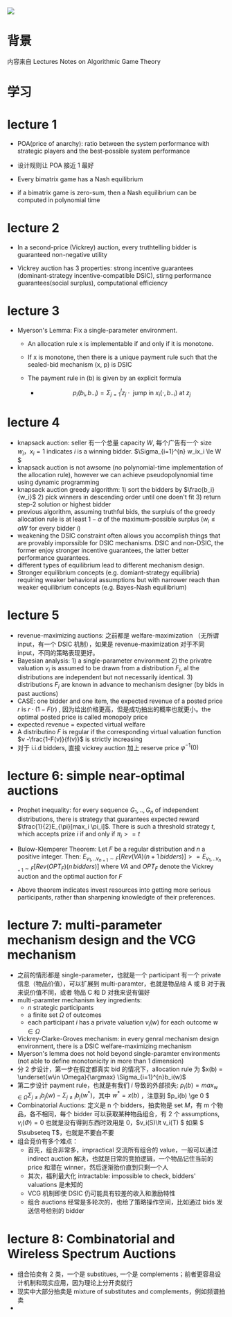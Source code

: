# ![](https://img.shetu66.com/2023/03/27/1679907048365193.jpg)

# 背景

内容来自 Lectures Notes on Algorithmic Game Theory

# 学习

# lecture 1

- POA(price of anarchy): ratio between the system performance with strategic players and the best-possible system performance

- 设计规则让 POA 接近 1 最好

- Every bimatrix game has a Nash equilibrium

- if a bimatrix game is zero-sum, then a Nash equilibrium can be computed in polynomial time

# lecture 2

- In a second-price (Vickrey) auction, every truthtelling bidder is guaranteed non-negative utility

- Vickrey auction has 3 properties: strong incentive guarantees (dominant-strategy incentive-compatible DSIC), stirng performance guarantees(social surplus), computational efficiency 

# lecture 3

- Myerson's Lemma: Fix a single-parameter environment.
  
  - An allocation rule x is implementable if and only if it is monotone.
  
  - If x is monotone, then there is a unique payment rule such that the sealed-bid mechanism (x, p) is DSIC
  
  - The payment rule in (b) is given by an explicit formula
    
    - $$
      p_i(b_i, b_{-i}) =\Sigma_{j=1}^{l}{z_j \cdot \text{ jump in } x_i(\cdot , b_{-i}) \text{ at } z_j}
      $$

# lecture 4

- knapsack auction: seller 有一个总量 capacity $W$, 每个广告有一个 size $w_i$，$x_i=1$ indicates $i$ is a winning bidder. $\Sigma_{i=1}^{n} w_ix_i \le W $
- knapsack auction is not awsome (no polynomial-time implementation of the allocation rule), however we can achieve pseudopolynomial time using dynamic programming
- knapsack auction greedy algorithm: 1) sort the bidders by $\frac{b_i}{w_i}$ 2) pick winners in descending order until one doen't fit 3) return step-2 solution or highest bidder
- previous algorithm, assuming truthful bids, the surpluis of the greedy allocation rule is at least $1-\alpha$ of the maximum-possible surplus ($w_i \le \alpha W$ for every bidder $i$)
- weakening the DSIC constraint often allows you accomplish things that are provably imporssible for DSIC mechanisms. DSIC and non-DSIC, the former enjoy stronger incentive guarantees, the latter better performance guarantees.
- different types of equilibrium lead to different mechanism design.
- Stronger equilibrium concepts (e.g. domiant-strategy equilibria) requiring weaker behavioral assumptions but with narrower reach than weaker equilibrium concepts (e.g. Bayes-Nash equilibrium)

# lecture 5

- revenue-maximizing auctions: 之前都是 welfare-maximization （无所谓 input，有一个 DSIC 机制），如果是 revenue-maximization 对于不同 input，不同的策略表现更好。
- Bayesian analysis: 1) a single-parameter environment 2) the privatre valuation $v_i$ is assumed to be drawn from a distribution $F_i$, al the distributions are independent but not necessarily identical. 3) distributions $F_i$ are known in advance to mechanism designer (by bids in past auctions)
- CASE: one bidder and one item, the expected revenue of a posted price $r$ is $r\cdot (1 -F(r)$ , 因为给出价格更高，但是成功拍出的概率也就更小。the optimal posted price is called monopoly price
- expected revenue = expected virtual welfare
- A distributino $F$ is regular if the corresponding virtual valuation function $v -\frac{1-F(v)}{f(v)}$ is strictly increasing
- 对于 i.i.d bidders, 直接 vickrey auction 加上 reserve price $\varphi^{-1}(0)$

# lecture 6: simple near-optimal auctions

- Prophet inequality: for every sequence $G_1,..,G_n$ of independent distributions, there is strategy that guarantees expected reward $\frac{1}{2}E_{\pi}[max_i \pi_i]$. There is such a threshold strategy $t$, which accepts prize $i$ if and only if $\pi_i >= t$

- Bulow-Klemperer Theorem: Let $F$ be a regular distribution and $n$ a positive integer. Then: $E_{v_1,..v_{n+1}\sim F}[Rev(VA)(n+1\, bidders)]>=E_{v_1,..v_{n+1}\sim F}[Rev(OPT_F)(n\, bidders)]$ where $VA$ and $OPT_F$ denote the Vickrey auction and the optimal auction for $F$

- Above theorem indicates invest resources into getting more serious participants, rather than sharpening knowledgte of their preferences.

# lecture 7: multi-parameter mechanism design and the VCG mechanism

- 之前的情形都是 single-parameter，也就是一个 participant 有一个 private 信息（物品价值），可以扩展到 multi-paramter，也就是物品给 A 或 B 对于我来说价值不同，或者 物品 C 和 D 对我来说有偏好
- multi-paramter mechanism key ingredients:
  - $n$ strategic participants
  - a finite set $\Omega$ of outcomes
  - each participant $i$ has a private valuation $v_i(w)$ for each outcome $w\in\Omega$
- Vickrey-Clarke-Groves mechanism: in every genral mechanism design environment, there is a DSIC welfare-maximizing mechanism
- Myerson's lemma does not hold beyond single-paramter environments (not able to define monotonicity in more than 1 dimension)
- 分 2 步设计，第一步在假定都真实 bid 的情况下，allocation rule 为 $x(b) = \underset{w\in \Omega}{\argmax} \Sigma_{i=1}^{n}b_i(w)$
- 第二步设计 payment rule，也就是有我们 $i$ 导致的外部损失: $p_i(b)=max_{w\in\Omega} \Sigma_{j\ne i}b_j(w) - \Sigma_{j\ne i}b_j(w^*)$，其中 $w^*=x(b)$ ，注意到 $p_i(b) \ge 0 $
- Combinatorial Auctions: 定义是 n 个 bidders，拍卖物是 set $M$，有 m 个物品，各不相同，每个 bidder 可以获取某种物品组合，有 2 个 assumptions, $v_i(\Phi)=0$ 也就是没有得到东西时效用是 0，$v_i(S)\lt v_i(T) $ 如果 $ S\subseteq T$，也就是不要白不要
- 组合竞价有多个难点：
  - 首先，组合非常多，impractical 交流所有组合的 value，一般可以通过 indirect auction 解决，也就是日常的竞拍逻辑，一个物品记住当前的 price 和潜在 winner，然后逐渐抬价直到只剩一个人
  - 其次，福利最大化 intractable: impossible to check, bidders' valuations 是未知的
  - VCG 机制即使 DSIC 仍可能具有较差的收入和激励特性
  - 组合 auctions 经常是多轮次的，也给了策略操作空间，比如通过 bids 发送信号给别的 bidder

# lecture 8:  Combinatorial and Wireless Spectrum Auctions

- 组合拍卖有 2 类，一个是 substitues, 一个是 complements；前者更容易设计机制和现实应用，因为理论上分开卖就行
- 现实中大部分拍卖是 mixture of substitutes and complements，例如频谱拍卖
- 
